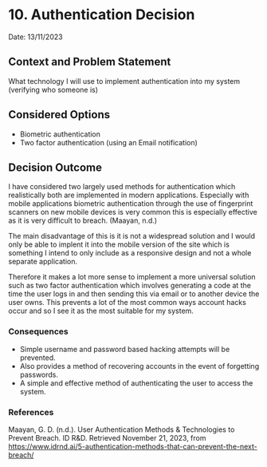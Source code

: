 # 10. Authentication Decision
Date: 13/11/2023
## Context and Problem Statement

What technology I will use to implement authentication into my system (verifying who someone is)

## Considered Options

* Biometric authentication
* Two factor authentication (using an Email notification)

## Decision Outcome

I have considered two largely used methods for authentication which realistically both are implemented in modern applications. Especially with mobile applications biometric authentication through the use of fingerprint scanners on new mobile devices is very common this is especially effective as it is very difficult to breach. (Maayan, n.d.)

The main disadvantage of this is it is not a widespread solution and I would only be able to implent it into the mobile version of the site which is something I intend to only include as a responsive design and not a whole separate application.

Therefore it makes a lot more sense to implement a more universal solution such as two factor authentication which involves generating a code at the time the user logs in and then sending this via email or to another device the user owns. This prevents a lot of the most common ways account hacks occur and so I see it as the most suitable for my system. 

### Consequences

* Simple username and password based hacking attempts will be prevented.
* Also provides a method of recovering accounts in the event of forgetting passwords.
* A simple and effective method of authenticating the user to access the system.

### References
Maayan, G. D. (n.d.). User Authentication Methods & Technologies to Prevent Breach. ID R&D. Retrieved November 21, 2023, from https://www.idrnd.ai/5-authentication-methods-that-can-prevent-the-next-breach/
